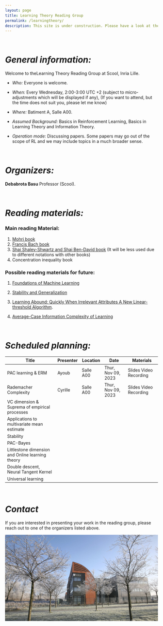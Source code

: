 ```yaml
---
layout: page
title: Learning Theory Reading Group
permalink: /learningtheory/
description: This site is under construction. Please have a look at the other projects and tune in later again.
---
```


&nbsp;


# ***General information:***

Welcome to theLearning Theory Reading Group at Scool, Inria Lille.

- *Who:* Everyone is welcome.

- *When:* Every Wednesday, 2:00-3:00 UTC +2 (subject to micro-adjustments which will be displayed if any), (If you want to attend, but the time does not suit you, please let me know)

- *Where:* Batiment A, Salle A00.

- *Assumed Background:* Basics in Reinforcement Learning, Basics in Learning Theory and Information Theory.

- *Operation mode:* Discussing papers. Some papers may go out of the scope of RL and we may include topics in a much broader sense.

&nbsp;  

# ***Organizers:***

**Debabrota Basu**
Professor (Scool).

&nbsp;

# ***Reading materials:***

### Main reading Material:
1. [Mohri book](https://cs.nyu.edu/~mohri/mlbook/)
2. [Francis Bach book](https://www.di.ens.fr/%7Efbach/ltfp_book.pdf)
3. [Shai Shalev-Shwartz and Shai Ben-David book](https://www.cs.huji.ac.il/w~shais/UnderstandingMachineLearning/understanding-machine-learning-theory-algorithms.pdf) (It will be less used due to different notations with other books)
4. Concentration inequality book


### Possible reading materials for future:

1. [Foundations of Machine Learning](https://cs.nyu.edu/~mohri/mlbook/)

2. [Stability and Generalization](https://www.jmlr.org/papers/volume2/bousquet02a/bousquet02a.pdf)

3. [Learning Abound: Quickly When Irrelevant  Attributes A New Linear-threshold Algorithm](https://link.springer.com/article/10.1007/BF00116827?LI=true).

4. [Average-Case Information Complexity of Learning](https://proceedings.mlr.press/v98/nachum19a/nachum19a.pdf)

&nbsp;

# ***Scheduled planning:***

| Title                                            | Presenter | Location  | Date               | Materials              |
|--------------------------------------------------|-----------|-----------|--------------------|------------------------|
| PAC learning & ERM                               | Ayoub     | Salle A00 | Thur, Nov 09, 2023 | Slides Video Recording |
| Rademacher Complexity                            | Cyrille   | Salle A00 | Thur, Nov 09, 2023 | Slides Video Recording |
| VC dimension & Suprema of empirical processes    |           |           |                    |                        |
| Applications to multivariate mean estimate       |           |           |                    |                        |
| Stability                                        |           |           |                    |                        |
| PAC-Bayes                                        |           |           |                    |                        |
| Littlestone dimension and Online learning theory |           |           |                    |                        |
| Double descent, Neural Tangent Kernel            |           |           |                    |                        |
| Universal learning                               |           |           |                    |                        |

&nbsp;

# ***Contact***


If you are interested in presenting your work in the reading group, please reach out to one of the organizers listed above.


<img src="/assets/img/inria_background.jpg" width="600">